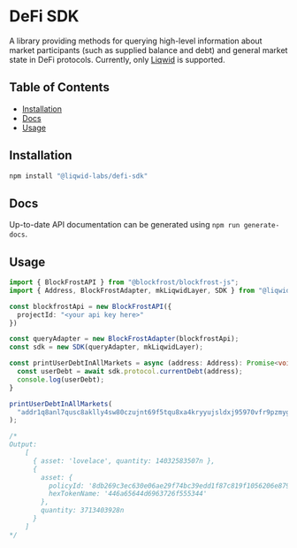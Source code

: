 # DeFi SDK

A library providing methods for querying high-level information about market participants (such as supplied balance and debt) and general market state in DeFi protocols. Currently, only [Liqwid](https://liqwid.finance) is supported.

## Table of Contents

- [Installation](#installation)
- [Docs](#docs)
- [Usage](#usage)

## Installation

```bash
npm install "@liqwid-labs/defi-sdk"
```

## Docs

Up-to-date API documentation can be generated using `npm run generate-docs`.

## Usage

```typescript
import { BlockFrostAPI } from "@blockfrost/blockfrost-js";
import { Address, BlockFrostAdapter, mkLiqwidLayer, SDK } from "@liqwid-labs/defi-sdk";

const blockfrostApi = new BlockFrostAPI({
  projectId: "<your api key here>"
})

const queryAdapter = new BlockFrostAdapter(blockfrostApi);
const sdk = new SDK(queryAdapter, mkLiqwidLayer);

const printUserDebtInAllMarkets = async (address: Address): Promise<void> => {
  const userDebt = await sdk.protocol.currentDebt(address);
  console.log(userDebt);
}

printUserDebtInAllMarkets(
  "addr1q8anl7qusc8aklly4sw80czujnt69f5tqu8xa4kryyujsldxj95970vfr9pzmygfauqtx8x6aanhda3azwz2m2js3dqq93jg0q"
);

/*
Output:
    [
      { asset: 'lovelace', quantity: 14032583507n },
      {
        asset: {
          policyId: '8db269c3ec630e06ae29f74bc39edd1f87c819f1056206e879a1cd61',
          hexTokenName: '446a65644d6963726f555344'
        },
        quantity: 3713403928n
      }
    ]
*/
```
